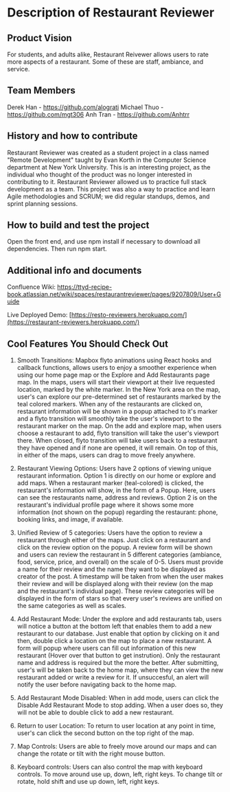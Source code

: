 # Description of Restaurant Reviewer

## Product Vision
 For students, and adults alike, Restaurant Reivewer allows users to rate more aspects of a restaurant. Some of these are staff, ambiance, and service. 



## Team Members


Derek Han - https://github.com/alograti
Michael Thuo - https://github.com/mgt306
Anh Tran - https://github.com/Anhtrr

## History and how to contribute

Restaurant Reviewer was created as a student project in a class named "Remote Development" taught by Evan Korth in the Computer Science department at New York University. This is an interesting project, as the individual who thought of the product was no longer interested in contributing to it. Restaurant Reviewer allowed us to practice full stack development as a team. This project was also a way to practice and learn Agile methodologies and SCRUM; we did regular standups, demos, and sprint planning sessions. 


## How to build and test the project

Open the front end, and use npm install if necessary to download all dependencies. Then run npm start. 

## Additional info and documents

Confluence Wiki: https://ttyd-recipe-book.atlassian.net/wiki/spaces/restaurantreviewer/pages/9207809/User+Guide

Live Deployed Demo: [https://resto-reviewers.herokuapp.com/](https://restaurant-reviewers.herokuapp.com/)

## Cool Features You Should Check Out

1) Smooth Transitions:
Mapbox flyto animations using React hooks and callback functions, allows users to enjoy a smoother experience when using our home page map or the Explore and Add Restaurants page map. In the maps, users will start their viewport at their live requested location, marked by the white marker. In the New York area on the map, user's can explore our pre-determined set of restaurants marked by the teal colored markers. When any of the restaurants are clicked on, restaurant information will be shown in a popup attached to it's marker and a flyto transition will smoothly take the user's viewport to the restaurant marker on the map. On the add and explore map, when users choose a restaurant to add, flyto transition will take the user's viewport there. When closed, flyto transition will take users back to a restaurant they have opened and if none are opened, it will remain. On top of this, in either of the maps, users can drag to move freely anywhere.

2) Restaurant Viewing Options:
Users have 2 options of viewing unique restaurant information. Option 1 is directly on our home or explore and add maps. When a restaurant marker (teal-colored) is clicked, the restaurant's information will show, in the form of a Popup. Here, users can see the restaurants name, address and reviews. Option 2 is on the restaurant's individual profile page where it shows some more information (not shown on the popup) regarding the restaurant: phone, booking links, and image, if available. 

3) Unified Review of 5 categories:
Users have the option to review a restaurant through either of the maps. Just click on a restaurant and click on the review option on the popup. A review form will be shown and users can review the restaurant in 5 different categories (ambiance, food, service, price, and overall) on the scale of 0-5. Users must provide a name for their review and the name they want to be displayed as creator of the post. A timestamp will be taken from when the user makes their review and will be displayed along with their review (on the map and the restaurant's individual page). These review categories will be displayed in the form of stars so that every user's reviews are unified on the same categories as well as scales.

4) Add Restaurant Mode:
Under the explore and add restaurants tab, users will notice a button at the bottom left that enables them to add a new restaurant to our database. Just enable that option by clicking on it and then, double click a location on the map to place a new restaurant. A form will popup where users can fill out information of this new restaurant (Hover over that button to get instrution). Only the restaurant name and address is required but the more the better. After submitting, user's will be taken back to the home map, where they can view the new restaurant added or write a review for it. If unsuccesful, an alert will notify the user before navigating back to the home map.

5) Add Restaurant Mode Disabled:
When in add mode, users can click the Disable Add Restaurant Mode to stop adding. When a user does so, they will not be able to double click to add a new restaurant. 

6) Return to user Location:
To return to user location at any point in time, user's can click the second button on the top right of the map. 

7) Map Controls:
Users are able to freely move around our maps and can change the rotate or tilt with the right mouse button.

8) Keyboard controls:
Users can also control the map with keyboard controls. To move around use up, down, left, right keys. To change tilt or rotate, hold shift and use up down, left, right keys.



